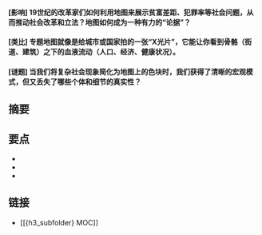 #### [影响] 19世纪的改革家们如何利用地图来展示贫富差距、犯罪率等社会问题，从而推动社会改革和立法？地图如何成为一种有力的“论据”？


#### [类比] 专题地图就像是给城市或国家拍的一张“X光片”，它能让你看到骨骼（街道、建筑）之下的血液流动（人口、经济、健康状况）。


#### [谜题] 当我们将复杂社会现象简化为地图上的色块时，我们获得了清晰的宏观模式，但又丢失了哪些个体和细节的真实性？


## 摘要


## 要点

- 
- 
- 

## 链接

- [[{h3_subfolder} MOC]]
